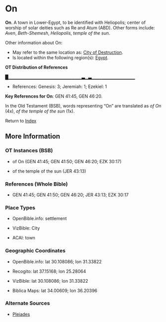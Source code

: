 # On
**On**. 
A town in Lower-Egypt, to be identified with Heliopolis; center of worship of solar deities such as Re and Atum (ABD). 
Other forms include: 
*Aven*, *Beth-Shemesh*, *Heliopolis*, *temple of the sun*. 




Other information about On:


* May refer to the same location as: 
[City of Destruction](CityOfDestruction.md). 
* Is located within the following region(s): 
[Egypt](Egypt.md). 


**OT Distribution of References**

█▁▁▁▁▁▁▁▁▁▁▁▁▁▁▁▁▁▁▁▁▁▁▃▁▃▁▁▁▁▁▁▁▁▁▁▁▁▁
* References: Genesis: 3; Jeremiah: 1; Ezekiel: 1



**Key References for On**: 
GEN 41:45, GEN 46:20. 


In the Old Testament (BSB), words representing “On” are translated as 
*of On* (4x), *of the temple of the sun* (1x). 




Return to [Index](00-Index.md)

## More Information

### OT Instances (BSB)

* of On (GEN 41:45; GEN 41:50; GEN 46:20; EZK 30:17)

* of the temple of the sun (JER 43:13)



### References (Whole Bible)

* GEN 41:45; GEN 41:50; GEN 46:20; JER 43:13; EZK 30:17


### Place Types

* OpenBible.info: settlement

* VizBible: City

* ACAI: town



### Geographic Coordinates

* OpenBible.info: lat 30.108086; lon 31.33822

* Recogito: lat 37.15168; lon 25.28064

* VizBible: lat 30.108086; lon 31.33822

* Biblica Maps: lat 34.00609; lon 36.20396



### Alternate Sources

* [Pleiades](http://pleiades.stoa.org/places/599943)



